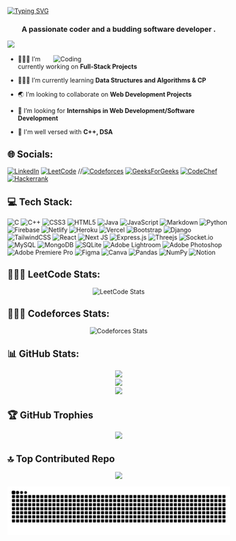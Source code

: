 

<a href="" align ="center"><img src="https://readme-typing-svg.demolab.com?font=Fira+Code&size=27&pause=1000&color=F7F7F7&center=true&vCenter=true&width=435&lines=Hi+there+%F0%9F%91%8B+I'm+Mayank+Raj%2C" alt="Typing SVG" /></a>
<h3 align="center">A passionate coder and a budding software developer .</h3>

![](https://komarev.com/ghpvc/?username=Mayank-Raj3&color=red&style=flat-square) 

<img class="img.rounded-corners" align="right" alt="Coding" width="400" src="https://media3.giphy.com/media/fkZukR450RQ1qnGaq9/giphy.gif" > 


- 👨🏽‍💻 I’m currently working on **Full-Stack Projects**

- 🏋🏼‍♂️ I’m currently learning **Data Structures and Algorithms & CP**

- 🌏 I’m looking to collaborate on **Web Development Projects**

- 🤝 I’m looking for **Internships in Web Development/Software Development**

- 💬 I'm well versed with **C++, DSA**


## 🌐 Socials:
[![LinkedIn](https://img.shields.io/badge/linkedin-%230077B5.svg?style=for-the-badge&logo=linkedin&logoColor=white)](https://www.linkedin.com/in/mayank-raj-b5871b1b9/) 
[![LeetCode](https://img.shields.io/badge/LeetCode-000000?style=for-the-badge&logo=LeetCode&logoColor=#d16c06)](https://www.leetcode.com/mk28nv)
//[![Codeforces](https://img.shields.io/badge/Codeforces-445f9d?style=for-the-badge&logo=Codeforces&logoColor=white)](https://codeforces.com/profile/L0R0U)
[![GeeksForGeeks](https://img.shields.io/badge/GeeksforGeeks-gray?style=for-the-badge&logo=geeksforgeeks&logoColor=35914c)](https://auth.geeksforgeeks.org/user/mynk28nov/practice)
[![CodeChef](https://img.shields.io/badge/CodeChef-%23964B00.svg?style=for-the-badge&logo=CodeChef&logoColor=white)](https://www.codechef.com/users/mayank28nov)
[![Hackerrank](https://img.shields.io/badge/-Hackerrank-2EC866?style=for-the-badge&logo=HackerRank&logoColor=white)](https://www.hackerrank.com/?hr_r=1)


## 💻 Tech Stack:
![C](https://img.shields.io/badge/c-%2300599C.svg?style=for-the-badge&logo=c&logoColor=white) 
![C++](https://img.shields.io/badge/c++-%2300599C.svg?style=for-the-badge&logo=c%2B%2B&logoColor=white) 
![CSS3](https://img.shields.io/badge/css3-%231572B6.svg?style=for-the-badge&logo=css3&logoColor=white) 
![HTML5](https://img.shields.io/badge/html5-%23E34F26.svg?style=for-the-badge&logo=html5&logoColor=white)
![Java](https://img.shields.io/badge/java-%23ED8B00.svg?style=for-the-badge&logo=java&logoColor=white) 
![JavaScript](https://img.shields.io/badge/javascript-%23323330.svg?style=for-the-badge&logo=javascript&logoColor=%23F7DF1E)
![Markdown](https://img.shields.io/badge/markdown-%23000000.svg?style=for-the-badge&logo=markdown&logoColor=white) 
![Python](https://img.shields.io/badge/python-3670A0?style=for-the-badge&logo=python&logoColor=ffdd54) 
![Firebase](https://img.shields.io/badge/firebase-%23039BE5.svg?style=for-the-badge&logo=firebase)
![Netlify](https://img.shields.io/badge/netlify-%23000000.svg?style=for-the-badge&logo=netlify&logoColor=#00C7B7)
![Heroku](https://img.shields.io/badge/heroku-%23430098.svg?style=for-the-badge&logo=heroku&logoColor=white) 
![Vercel](https://img.shields.io/badge/vercel-%23000000.svg?style=for-the-badge&logo=vercel&logoColor=white)
![Bootstrap](https://img.shields.io/badge/bootstrap-%23563D7C.svg?style=for-the-badge&logo=bootstrap&logoColor=white) 
![Django](https://img.shields.io/badge/django-%23092E20.svg?style=for-the-badge&logo=django&logoColor=white) 
![TailwindCSS](https://img.shields.io/badge/tailwindcss-%2338B2AC.svg?style=for-the-badge&logo=tailwind-css&logoColor=white) 
![React](https://img.shields.io/badge/react-%2320232a.svg?style=for-the-badge&logo=react&logoColor=%2361DAFB) 
![Next JS](https://img.shields.io/badge/Next-black?style=for-the-badge&logo=next.js&logoColor=white) 
![Express.js](https://img.shields.io/badge/express.js-%23404d59.svg?style=for-the-badge&logo=express&logoColor=%2361DAFB)
![Threejs](https://img.shields.io/badge/threejs-black?style=for-the-badge&logo=three.js&logoColor=white) 
![Socket.io](https://img.shields.io/badge/Socket.io-black?style=for-the-badge&logo=socket.io&badgeColor=010101) 
![MySQL](https://img.shields.io/badge/mysql-%2300f.svg?style=for-the-badge&logo=mysql&logoColor=white) 
![MongoDB](https://img.shields.io/badge/MongoDB-%234ea94b.svg?style=for-the-badge&logo=mongodb&logoColor=white) 
![SQLite](https://img.shields.io/badge/sqlite-%2307405e.svg?style=for-the-badge&logo=sqlite&logoColor=white) 
![Adobe Lightroom](https://img.shields.io/badge/Adobe%20Lightroom-31A8FF.svg?style=for-the-badge&logo=Adobe%20Lightroom&logoColor=white) ![Adobe Photoshop](https://img.shields.io/badge/adobephotoshop-%2331A8FF.svg?style=for-the-badge&logo=adobephotoshop&logoColor=white) 
![Adobe Premiere Pro](https://img.shields.io/badge/Adobe%20Premiere%20Pro-9999FF.svg?style=for-the-badge&logo=Adobe%20Premiere%20Pro&logoColor=white)
![Figma](https://img.shields.io/badge/figma-%23F24E1E.svg?style=for-the-badge&logo=figma&logoColor=white)
![Canva](https://img.shields.io/badge/Canva-%2300C4CC.svg?style=for-the-badge&logo=Canva&logoColor=white) 
![Pandas](https://img.shields.io/badge/pandas-%23150458.svg?style=for-the-badge&logo=pandas&logoColor=white) 
![NumPy](https://img.shields.io/badge/numpy-%23013243.svg?style=for-the-badge&logo=numpy&logoColor=white)
![Notion](https://img.shields.io/badge/Notion-%23000000.svg?style=for-the-badge&logo=notion&logoColor=white)
 
## 👨🏽‍💻 LeetCode Stats:

<div align="center">
 
![LeetCode Stats](https://leetcode.card.workers.dev/mk28nv?theme=auto&font=baloo&extension=null)
 
</div>


## 🏋🏼‍♂️ Codeforces Stats:

<div align="center">
 
![Codeforces Stats](https://codeforces-readme-stats.vercel.app/api/card?username=L0R0U0)
 
</div>

## 📊 GitHub Stats:
<div align="center">

![](https://github-readme-stats.vercel.app/api?username=Mayank-Raj3&theme=tokyonight&hide_border=false&include_all_commits=true&count_private=false)<br/>
![](https://github-readme-streak-stats.herokuapp.com/?user=Mayank-Raj3&theme=tokyonight&hide_border=false)<br/>
![](https://github-readme-stats.vercel.app/api/top-langs/?username=Mayank-Raj3&theme=tokyonight&hide_border=false&include_all_commits=true&count_private=false&layout=compact)
 
</div>

## 🏆 GitHub Trophies
<div align="center">

![](https://github-profile-trophy.vercel.app/?username=Mayank-Raj3&theme=monokai&no-frame=false&no-bg=true&margin-w=4)

</div>

## 🔝 Top Contributed Repo
<div align="center">

![](https://github-contributor-stats.vercel.app/api?username=Mayank-Raj3&limit=5&theme=tokyonight&combine_all_yearly_contributions=true)

</div>

<div align="center">

![snake gif](https://github.com/Mayank-Raj3/Mayank-Raj3/blob/output/github-contribution-grid-snake.svg)

 </div>
 

